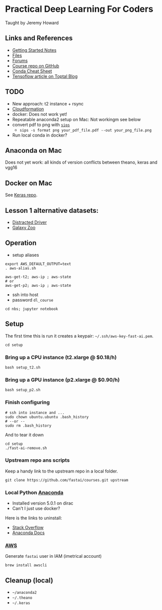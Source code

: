 # Practical Deep Learning For Coders
Taught by Jeremy Howard

## Links and References
- [Getting Started Notes](http://course.fast.ai/start.html)
- [Files](http://files.fast.ai/)
- [Forums](http://forums.fast.ai/)
- [Course repo on GitHub](https://github.com/fastai/courses/tree/master/setup)
- [Conda Cheat Sheet](https://conda.io/docs/_downloads/conda-cheatsheet.pdf)
- [Tensoflow article on Toptal Blog](https://www.toptal.com/machine-learning/tensorflow-machine-learning-tutorial)

## TODO
- New approach: t2 instance + rsync
- [Cloudformation](http://forums.fast.ai/t/aws-deep-learning-sandbox-with-efs-and-spot-instances-support/3643/3)
- docker: Does  not work yet!
- Repeatable anaconda2 setup on Mac: Not workingm see below
- convert pdf to png with [`sips`](https://ademcan.net/blog/2013/04/10/how-to-convert-pdf-to-png-from-the-command-line-on-a-mac/)
  - `sips -s format png your_pdf_file.pdf --out your_png_file.png`
- Run local conda in docker?

## Anaconda on Mac
Does not yet work: all kinds of version conflicts between theano, keras and vgg16

## Docker on Mac
See [Keras repo](https://github.com/fchollet/keras/tree/master/docker).

## Lesson 1 alternative datasets:
- [Distracted Driver](https://www.kaggle.com/c/state-farm-distracted-driver-detection/data)
- [Galaxy Zoo](https://www.kaggle.com/c/galaxy-zoo-the-galaxy-challenge/data)

## Operation
- setup aliases
```
export AWS_DEFAULT_OUTPUT=text
. aws-alias.sh 

aws-get-t2; aws-ip ; aws-state
# or
aws-get-p2; aws-ip ; aws-state
```

- ssh into host
- password `dl_course`
```
cd nbs; jupyter notebook
```

## Setup 
The first time this is run it creates a keypair: `~/.ssh/aws-key-fast-ai.pem`.
```
cd setup
```
### Bring up a CPU instance (t2.xlarge @ $0.18/h)
```
bash setup_t2.sh
```
### Bring up a GPU instance (p2.xlarge @ $0.90/h)
```
bash setup_p2.sh
```

### Finish configuring
```
# ssh into instance and ...
sudo chown ubuntu.ubuntu .bash_history
# --or --
sudo rm .bash_history
```

And to tear it down
```
cd setup
./fast-ai-remove.sh 
```

### Upstream repo ans scripts
Keep a handy link to the upstream repo in a local folder.
```
git clone https://github.com/fastai/courses.git upstream
```

### Local Python [Anaconda](https://www.anaconda.com/download/#macos)
- Installed version 5.0.1 on dirac
- Can't I just use docker?

Here is the links to uninstall: 
- [Stack Overflow](https://stackoverflow.com/questions/22585235/python-anaconda-how-to-safely-uninstall)
- [Anaconda Docs](https://docs.anaconda.com/anaconda/install/uninstall)

### [AWS](http://course.fast.ai/lessons/aws.html)
Generate `fastai` user in IAM (imetrical account)
```
brew install awscli
```

## Cleanup (local)
- `~/anaconda2`
- `~/.theano`
- `~/.keras`
